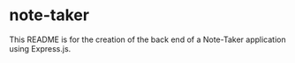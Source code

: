 # note-taker
This README is for the creation of the back end of a Note-Taker application using Express.js.